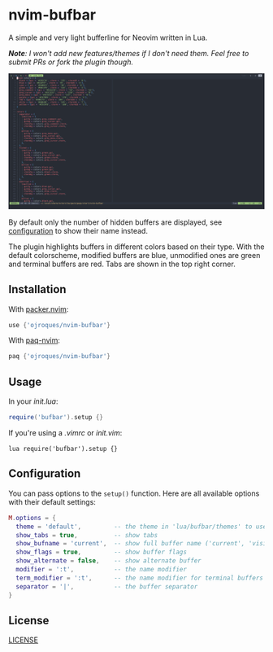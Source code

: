 # nvim-bufbar

A simple and very light bufferline for Neovim written in Lua.

_**Note**: I won't add new features/themes if I don't need them. Feel free to
submit PRs or fork the plugin though._

![preview](./preview.png)

By default only the number of hidden buffers are displayed, see
[configuration](#configuration) to show their name instead.

The plugin highlights buffers in different colors based on their type. With the
default colorscheme, modified buffers are blue, unmodified ones are green and
terminal buffers are red. Tabs are shown in the top right corner.

## Installation
With [packer.nvim](https://github.com/wbthomason/packer.nvim):
```lua
use {'ojroques/nvim-bufbar'}
```

With [paq-nvim](https://github.com/savq/paq-nvim):
```lua
paq {'ojroques/nvim-bufbar'}
```

## Usage
In your *init.lua*:
```lua
require('bufbar').setup {}
```

If you're using a *.vimrc* or *init.vim*:
```vim
lua require('bufbar').setup {}
```

## Configuration
You can pass options to the `setup()` function. Here are all available options
with their default settings:
```lua
M.options = {
  theme = 'default',         -- the theme in 'lua/bufbar/themes' to use
  show_tabs = true,          -- show tabs
  show_bufname = 'current',  -- show full buffer name ('current', 'visible' or 'all')
  show_flags = true,         -- show buffer flags
  show_alternate = false,    -- show alternate buffer
  modifier = ':t',           -- the name modifier
  term_modifier = ':t',      -- the name modifier for terminal buffers
  separator = '|',           -- the buffer separator
}
```

## License
[LICENSE](./LICENSE)
